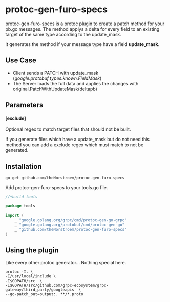 # protoc-gen-furo-specs
protoc-gen-furo-specs is a protoc plugin to create a patch method for your pb.go messages. 
The method applys a delta for every field to an existing target of the same
type according to the update_mask. 

It generates the method if your message type have a field **update_mask**.

## Use Case
- Client sends a PATCH with update_mask (*google.protobuf.types.known.FieldMask*)
- The Server loads the full data and applies the changes with original.PatchWithUpdateMask(deltapb)
  
 
## Parameters
#### [exclude] 
Optional regex to match target files that should not be built.

If you generate files which have a update_mask but do not need this method you can add a exclude regex which must 
match to not be generated. 

## Installation

``` 
go get github.com/theNorstroem/protoc-gen-furo-specs
```

Add protoc-gen-furo-specs to your tools.go file.

```go
//+build tools

package tools

import (
	_ "google.golang.org/grpc/cmd/protoc-gen-go-grpc"
	_ "google.golang.org/protobuf/cmd/protoc-gen-go"
	_ "github.com/theNorstroem/protoc-gen-furo-specs"
)

```

## Using the plugin
Like every other protoc generator... Nothing special here.
```
protoc -I. \
-I/usr/local/include \
-I$GOPATH/src  \
-I$GOPATH/src/github.com/grpc-ecosystem/grpc-gateway/third_party/googleapis  \
--go-patch_out=output:. **/*.proto
```

